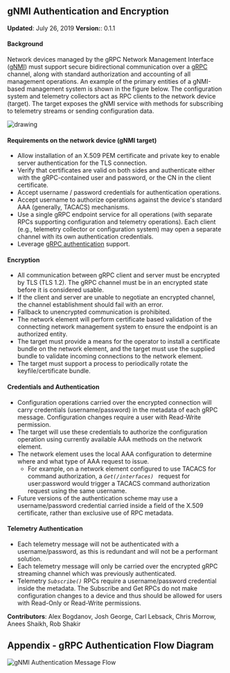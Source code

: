 ## gNMI Authentication and Encryption


**Updated**: July 26, 2019
**Version:**: 0.1.1

#### Background

Network devices managed by the gRPC Network Management Interface ([gNMI](https://github.com/openconfig/reference/blob/master/rpc/gnmi/gnmi-specification.md)) must support secure bidirectional communication over a [gRPC](http://www.grpc.io/) channel, along with standard authorization and accounting of all management operations.  An example of the primary entities of a gNMI-based management system is shown in the figure below.  The configuration system and telemetry collectors act as RPC clients to the network device (target).  The target exposes the gNMI service with methods for subscribing to telemetry streams or sending configuration data.

![drawing](img/auth-overview.png)

#### Requirements on the network device (gNMI target)



*   Allow installation of an X.509 PEM certificate and private key to enable server authentication for the TLS connection.
*   Verify that certificates are valid on both sides and authenticate either with the gRPC-contained user and password, or the CN in the client certificate.
*   Accept username / password credentials for authentication operations.
*   Accept username to authorize operations against the device's standard AAA (generally, TACACS) mechanisms.
*   Use a single gRPC endpoint service for all operations (with separate RPCs supporting configuration and telemetry operations).  Each client (e.g., telemetry collector or configuration system) may open a separate channel with its own authentication credentials.
*   Leverage [gRPC authentication](http://www.grpc.io/docs/guides/auth.html) support.

#### Encryption



*   All communication between gRPC client and server must be encrypted by TLS (TLS 1.2). The gRPC channel must be in an encrypted state before it is considered usable.
*   If the client and server are unable to negotiate an encrypted channel, the channel establishment should fail with an error.
*   Fallback to unencrypted communication is prohibited.
*   The network element will perform certificate based validation of the connecting network management system to ensure the endpoint is an authorized entity.
*   The target must provide a means for the operator to install a certificate bundle on the network element, and the target must use the supplied bundle to validate incoming connections to the network element.
*   The target must support a process to periodically rotate the keyfile/certificate bundle.

#### Credentials and Authentication



*   Configuration operations carried over the encrypted connection will carry credentials (username/password) in the metadata 
of each gRPC message.  Configuration changes require a user with Read-Write permission.
*   The target will use these credentials to authorize the configuration operation using currently available AAA methods on 
the network element.
*   The network element uses the local AAA configuration to determine where and what type of AAA request to issue.
    *   For example, on a network element configured to use TACACS for command authorization, a <code><em>Get(/interfaces)
   </em></code> request for user:password would trigger a TACACS command authorization request using the same username.
*   Future versions of the authentication scheme may use a username/password credential carried inside a field of the X.509 
certificate, rather than exclusive use of RPC metadata.

#### Telemetry Authentication

*   Each telemetry message will not be authenticated with a username/password, as this is redundant and will not be a 
performant solution.
*   Each telemetry message will only be carried over the encrypted gRPC streaming channel which was previously authenticated.
*   Telemetry <code><em>Subscribe()</em></code> RPCs require a username/password credential inside the metadata.  The 
Subscribe and Get RPCs do not make configuration changes to a device and thus should be allowed for users with Read-Only or
Read-Write permissions.

**Contributors**: Alex Bogdanov, Josh George, Carl Lebsack, Chris Morrow, Anees Shaikh, Rob Shakir

## Appendix - gRPC Authentication Flow Diagram


![gNMI Authentication Message Flow](img/auth-message-flow.png)

